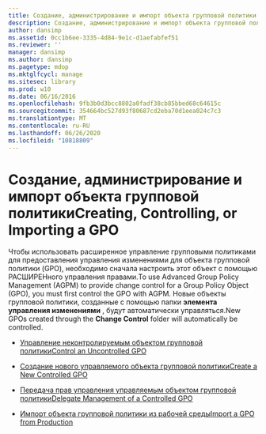 ```yaml
---
title: Создание, администрирование и импорт объекта групповой политики
description: Создание, администрирование и импорт объекта групповой политики
author: dansimp
ms.assetid: 0cc1b6ee-3335-4d84-9e1c-d1aefabfef51
ms.reviewer: ''
manager: dansimp
ms.author: dansimp
ms.pagetype: mdop
ms.mktglfcycl: manage
ms.sitesec: library
ms.prod: w10
ms.date: 06/16/2016
ms.openlocfilehash: 9fb3b0d3bcc8802a0fadf38cb85bbed68c64615c
ms.sourcegitcommit: 354664bc527d93f80687cd2eba70d1eea024c7c3
ms.translationtype: MT
ms.contentlocale: ru-RU
ms.lasthandoff: 06/26/2020
ms.locfileid: "10818809"
---
```

# <span data-ttu-id="91d34-103">Создание, администрирование и импорт объекта групповой политики</span><span class="sxs-lookup"><span data-stu-id="91d34-103">Creating, Controlling, or Importing a GPO</span></span>


<span data-ttu-id="91d34-104">Чтобы использовать расширенное управление групповыми политиками для предоставления управления изменениями для объекта групповой политики (GPO), необходимо сначала настроить этот объект с помощью РАСШИРЕНного управления правами.</span><span class="sxs-lookup"><span data-stu-id="91d34-104">To use Advanced Group Policy Management (AGPM) to provide change control for a Group Policy Object (GPO), you must first control the GPO with AGPM.</span></span> <span data-ttu-id="91d34-105">Новые объекты групповой политики, созданные с помощью папки **элемента управления изменениями** , будут автоматически управляться.</span><span class="sxs-lookup"><span data-stu-id="91d34-105">New GPOs created through the **Change Control** folder will automatically be controlled.</span></span>

-   [<span data-ttu-id="91d34-106">Управление неконтролируемым объектом групповой политики</span><span class="sxs-lookup"><span data-stu-id="91d34-106">Control an Uncontrolled GPO</span></span>](control-an-uncontrolled-gpo-agpm30ops.md)

-   [<span data-ttu-id="91d34-107">Создание нового управляемого объекта групповой политики</span><span class="sxs-lookup"><span data-stu-id="91d34-107">Create a New Controlled GPO</span></span>](create-a-new-controlled-gpo-agpm30ops.md)

-   [<span data-ttu-id="91d34-108">Передача прав управления управляемым объектом групповой политики</span><span class="sxs-lookup"><span data-stu-id="91d34-108">Delegate Management of a Controlled GPO</span></span>](delegate-management-of-a-controlled-gpo-agpm30ops.md)

-   [<span data-ttu-id="91d34-109">Импорт объекта групповой политики из рабочей среды</span><span class="sxs-lookup"><span data-stu-id="91d34-109">Import a GPO from Production</span></span>](import-a-gpo-from-production-editor-agpm30ops.md)

 

 





